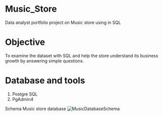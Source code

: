 # Music_Store
Data analyst portfolio project on Music store using in SQL

# Objective
To examine the dataset with SQL and help the store understand its business growth by answering simple questions.

# Database and tools
1. Postgre SQL
2. PgAdmin4

Schema Music store database
![MusicDatabaseSchema](https://github.com/Pratikshathorat96/Music_Store/assets/120496034/aaf9d16b-ce3c-423f-a92c-861493c5c198)

